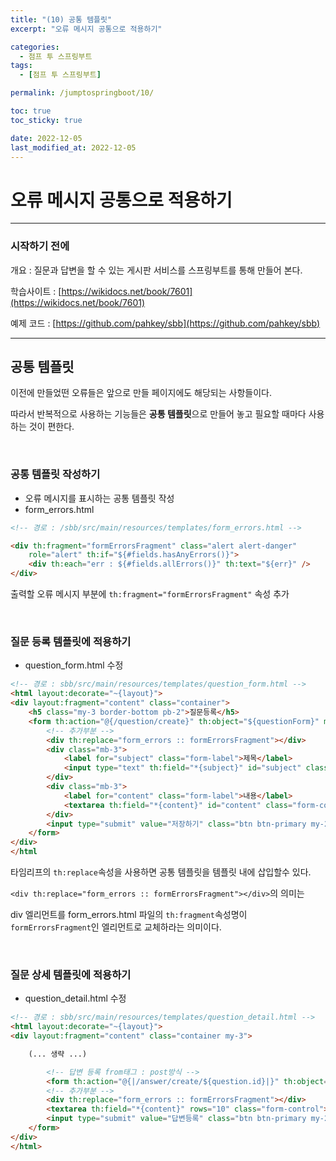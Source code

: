 ```yaml
---
title: "(10) 공통 템플릿"
excerpt: "오류 메시지 공통으로 적용하기"

categories:
  - 점프 투 스프링부트
tags:
  - [점프 투 스프링부트]

permalink: /jumptospringboot/10/

toc: true
toc_sticky: true

date: 2022-12-05
last_modified_at: 2022-12-05
---
```


# 오류 메시지 공통으로 적용하기

---

### 시작하기 전에

개요 : 질문과 답변을 할 수 있는 게시판 서비스를 스프링부트를 통해 만들어 본다.

학습사이트 : [https://wikidocs.net/book/7601](https://wikidocs.net/book/7601)

예제 코드 : [https://github.com/pahkey/sbb](https://github.com/pahkey/sbb)

---

## 공통 템플릿

이전에 만들었떤 오류들은 앞으로 만들 페이지에도 해당되는 사항들이다.

따라서 반복적으로 사용하는 기능들은 **공통 템플릿**으로 만들어 놓고 필요할 때마다 사용하는 것이 편한다.

<br/>

### 공통 템플릿 작성하기

- 오류 메시지를 표시하는 공통 템플릿 작성
- form_errors.html

```html
<!-- 경로 : /sbb/src/main/resources/templates/form_errors.html -->

<div th:fragment="formErrorsFragment" class="alert alert-danger" 
    role="alert" th:if="${#fields.hasAnyErrors()}">
    <div th:each="err : ${#fields.allErrors()}" th:text="${err}" />
</div>
```

출력할 오류 메시지 부분에 `th:fragment="formErrorsFragment"` 속성 추가

<br/>

### 질문 등록 템플릿에 적용하기

- question_form.html 수정

```html
<!-- 경로 : sbb/src/main/resources/templates/question_form.html -->
<html layout:decorate="~{layout}">
<div layout:fragment="content" class="container">
    <h5 class="my-3 border-bottom pb-2">질문등록</h5>
    <form th:action="@{/question/create}" th:object="${questionForm}" method="post">
        <!-- 추가부분 -->
        <div th:replace="form_errors :: formErrorsFragment"></div>
        <div class="mb-3">
            <label for="subject" class="form-label">제목</label>
            <input type="text" th:field="*{subject}" id="subject" class="form-control">
        </div>
        <div class="mb-3">
            <label for="content" class="form-label">내용</label>
            <textarea th:field="*{content}" id="content" class="form-control" rows="10"></textarea>
        </div>
        <input type="submit" value="저장하기" class="btn btn-primary my-2">
    </form>
</div>
</html
```

타임리프의 `th:replace`속성을 사용하면 공통 템플릿을 템플릿 내에 삽입할수 있다. 

`<div th:replace="form_errors :: formErrorsFragment"></div>`의 의미는 

div 엘리먼트를 form_errors.html 파일의 `th:fragment`속성명이`formErrorsFragment`인 엘리먼트로 교체하라는 의미이다.

<br/>

### 질문 상세 템플릿에 적용하기

- question_detail.html 수정

```html
<!-- 경로 : sbb/src/main/resources/templates/question_detail.html -->
<html layout:decorate="~{layout}">
<div layout:fragment="content" class="container my-3">

    (... 생략 ...)

        <!-- 답변 등록 from태그 : post방식 -->
        <form th:action="@{|/answer/create/${question.id}|}" th:object="${answerForm}" method="post" class="my-3">
        <!-- 추가부분 -->
        <div th:replace="form_errors :: formErrorsFragment"></div>
        <textarea th:field="*{content}" rows="10" class="form-control"></textarea>
        <input type="submit" value="답변등록" class="btn btn-primary my-2">
    </form>
</div>
</html>
```






<br/><br/><br/><br/><br/>